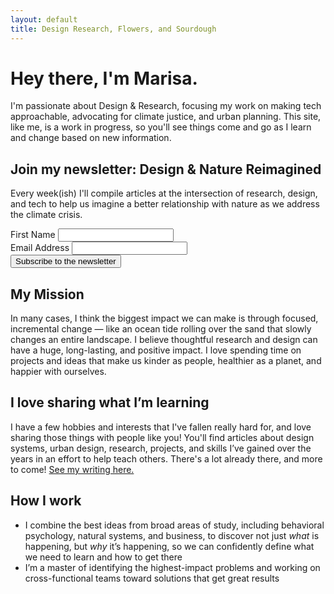 ```yaml
---
layout: default
title: Design Research, Flowers, and Sourdough
---
```


# Hey there, I'm Marisa.

I'm passionate about Design & Research, focusing my work on making tech approachable, advocating for climate justice, and urban planning. This site, like me, is a work in progress, so you'll see things come and go as I learn and change based on new information.

## Join my newsletter: Design & Nature Reimagined

Every week(ish) I'll compile articles at the intersection of research, design, and tech to help us imagine a better relationship with nature as we address the climate crisis.

<form
  method="POST"
  action="https://app.convertkit.com/forms/1961068/subscriptions" 
  class="opt-in"
>
  <div class="input-group">
    <label for="fname">First Name</label>
    <input
      id="fname"
      type="text"
      class="formkit-input"
      aria-label="First Name"
      name="fields[first_name]"
    />
  </div>

  <div class="input-group">
    <label for="email">Email Address</label>
    <input
      id="email"
      type="email"
      class="formkit-input"
      name="email_address"
      aria-label="Your email address"
      required
    />
  </div>
  <div class="submit-group">
    <button class="opt-in-submit">Subscribe to the newsletter</button>
  </div>
</form>

## My Mission

In many cases, I think the biggest impact we can make is through focused, incremental change — like an ocean tide rolling over the sand that slowly changes an entire landscape. I believe thoughtful research and design can have a huge, long-lasting, and  positive impact. I love spending time on projects and ideas that make us kinder as people, healthier as a planet, and happier with ourselves.

## I love sharing what I’m learning

I have a few hobbies and interests that I've fallen really hard for, and love sharing those things with people like you! You'll find articles about design systems, urban design, research, projects, and skills I’ve gained over the years in an effort to help teach others. There's a lot already there, and more to come! [See my writing here.](/)


## How I work

- I combine the best ideas from broad areas of study, including behavioral psychology, natural systems, and business, to discover not just _what_ is happening, but _why_ it’s happening, so we can confidently define what we need to learn and how to get there
- I’m a master of identifying the highest-impact problems and working on cross-functional teams toward solutions that get great results
